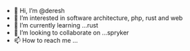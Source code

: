 - 👋 Hi, I’m @deresh
- 👀 I’m interested in software architecture, php, rust and web
- 🌱 I’m currently learning ...rust
- 💞️ I’m looking to collaborate on ...spryker
- 📫 How to reach me ...

<!---
deresh/deresh is a ✨ special ✨ repository because its `README.md` (this file) appears on your GitHub profile.
You can click the Preview link to take a look at your changes.
--->
